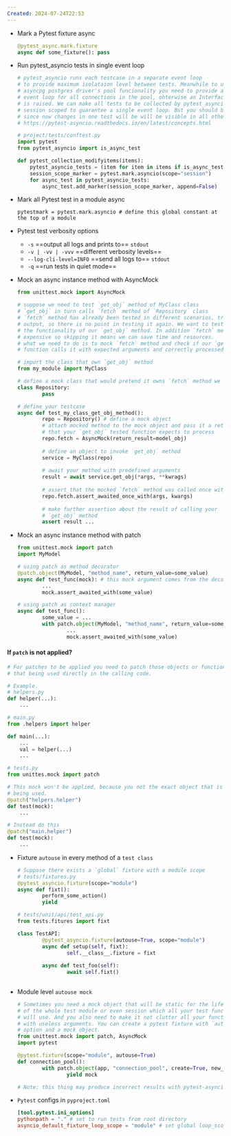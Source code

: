 ```yaml
---
Created: 2024-07-24T22:53
---
```

- Mark a Pytest fixture async
    
    ```Python
    @pytest_async.mark.fixture
    async def some_fixture(): pass
    ```
    
- Run pytest_asyncio tests in single event loop
    
    ```Python
    # pytest_asyncio runs each testcase in a separate event loop 
    # to provide maximum isolataion level between tests. Meanwhile to use 
    # asyncpg postgres driver's pool funcionality you need to provide a single
    # event loop for all connections in the pool, ohterwise an InterfaceError
    # is raised. We can make all tests to be collected by pytest_asyncio as
    # session scoped to guarantee a single event loop. But you should be careful
    # since now changes in one test will be will be visible in all other tests.
    # https://pytest-asyncio.readthedocs.io/en/latest/concepts.html
    
    # project/tests/conftest.py
    import pytest
    from pytest_asyncio import is_async_test
    
    def pytest_collection_modifyitems(items):
        pytest_asyncio_tests = (item for item in items if is_async_test(item))
        session_scope_marker = pytest.mark.asyncio(scope="session")
        for async_test in pytest_asyncio_tests:
            async_test.add_marker(session_scope_marker, append=False)
    ```
    
- Mark all Pytest test in a module async
    
    `pytestmark = pytest.mark.asyncio # define this global constant at the top of a module`
    
- Pytest test verbosity options
    - `-s` ==output all logs and prints to== `stdout`
    - `-v | -vv | -vvv` ==different verbosity levels==
    - `--log-cli-level=INFO` ==send all logs to== `stdout`
    - `-q` ==run tests in quiet mode==
- Mock an async instance method with AsyncMock
    
    ```Python
    from unittest.mock import AsyncMock
    
    # suppose we need to test `get_obj` method of MyClass class
    # `get_obj` in turn calls `fetch` method of `Repository` class
    # `fetch` method has already been tested in different scenarios, trus its 
    # output, so there is no point in testing it again. We want to test
    # the functionality of our `get_obj` method. In addition `fetch` method is 
    # expensive so skipping it means we can save time and resources.
    # what we need to do is to mock `fetch` method and check if our `get_obj` 
    # function calls it with expected arguments and correctly processed its output  
    
    # import the class that own `get_obj` method
    from my_module import MyClass 
    
    # define a mock class that would pretend it owns `fetch` method we need to mock
    class Repository:
    		pass
    
    # define your testcase
    async def test_my_class_get_obj_method():
    		repo = Repository() # define a mock object
    		# attach mocked method to the mock object and pass it a return value
    		# that your `get_obj` tested function expects to process
    		repo.fetch = AsyncMock(return_result=model_obj)
    		
    		# define an object to invoke `get_obj` method
    		service = MyClass(repo)
    		
    		# await your method with predefined arguments
    		result = await service.get_obj(*args, **kwrags)
    		
    		# assert that the mocked `fetch` method was called once with passed args
    		repo.fetch.assert_awaited_once_with(args, kwargs)
    		
    		# make further assertion about the result of calling your 
    		# `get_obj` method   
    		assert result ...
    ```
    
- Mock an async instance method with patch
    
    ```Python
    from unittest.mock import patch
    import MyModel
    
    # using patch as method decorator
    @patch.object(MyModel, "method_name", return_value=some_value) 
    async def test_func(mock): # this mock argument comes from the decorator
    		...
    		mock.assert_awaited_with(some_value)
    
    # using patch as context manager
    async def test_func():
    		some_value = ...
    		with patch.object(MyModel, "method_name", return_value=some_value) as mock:
    				...
    				mock.assert_awaited_with(some_value)
    ```
    
      

#### If `patch` is not applied?
```python
# For patches to be applied you need to patch those objects or functions
# that being used directly in the calling code.

# Example.
# helpers.py
def helper(...):
	...

# main.py
from .helpers import helper

def main(...):
	...
	val = helper(...)
	...

# tests.py
from unittes.mock import patch

# This mock won't be applied, because you not the exact object that is
# being used.
@patch("helpers.helper")
def test(mock):
	...

# Instead do this
@patch("main.helper")
def test(mock):
	...
```

- Fixture `autouse` in every method of a `test class`
    
    ```Python
    # Suppose there exists a `global` fixture with a module scope
    # tests/fixtures.py
    @pytest_asyncio.fixture(scope="module")
    async def fixt():
    		perform_some_action()
    		yield
    
    # tests/unit/api/test_api.py
    from tests.fitures import fixt
    
    class TestAPI:
    		@pytest_asyncio.fixture(autouse=True, scope="module")
    		async def setup(self, fixt):
    				self.__class__.fixture = fixt
    		
    		async def test_foo(self):
    				await self.fixt()
    				
    ```
    
- Module level `autouse mock` 
    
    ```Python
    # Sometimes you need a mock object that will be static for the lifetime 
    # of the whole test module or even session which all your test functions 
    # will use. And you also need to make it not clutter all your functions 
    # with useless arguments. You can create a pytest fixture with `autouse` 
    # option and a mock object.
    from unittest.mock import patch, AsyncMock
    import pytest
    
    @pytest.fixture(scope="module", autouse=True)
    def connection_pool():
    		with patch.object(app, "connection_pool", create=True, new_callable=AsyncMock) as mock:
    				yield mock
    
    # Note: this thing may produce incorrect results with pytest-asyncio fixtures
    ```
    
- `Pytest` configs in `pyproject.toml`
    
    ```TOML
    [tool.pytest.ini_options]
    pythonpath = "." # set to run tests from root directory
    asyncio_default_fixture_loop_scope = "module" # set global loop_scope for fixtures 
    ```